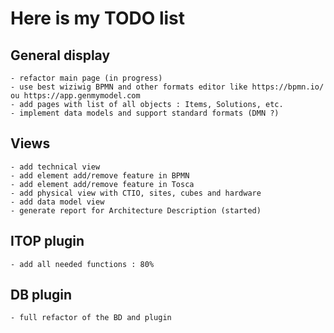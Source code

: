 # Here is my TODO list

## General display
	- refactor main page (in progress)
	- use best wiziwig BPMN and other formats editor like https://bpmn.io/ ou https://app.genmymodel.com
	- add pages with list of all objects : Items, Solutions, etc.
	- implement data models and support standard formats (DMN ?)

## Views
	- add technical view
	- add element add/remove feature in BPMN
	- add element add/remove feature in Tosca
	- add physical view with CTIO, sites, cubes and hardware
	- add data model view
	- generate report for Architecture Description (started)
 
## ITOP plugin
	- add all needed functions : 80%

## DB plugin
	- full refactor of the BD and plugin